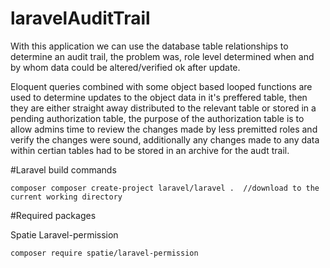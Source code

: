 # laravelAuditTrail

With this application we can use the database table relationships to determine an audit trail, the problem was, role level determined when and by whom data could be altered/verified ok after update.  

Eloquent queries combined with some object based looped functions are used to determine updates to the object data in it's preffered table, then they are either straight away distributed to the relevant table or stored in a pending authorization table, the purpose of the authorization table is to allow admins time to review the changes made by less premitted roles and verify the changes were sound, additionally any changes made to any data within certian tables had to be stored in an archive for the audt trail. 

#Laravel build commands
````
composer composer create-project laravel/laravel .  //download to the current working directory
````

#Required packages

Spatie Laravel-permission
````
composer require spatie/laravel-permission
````

